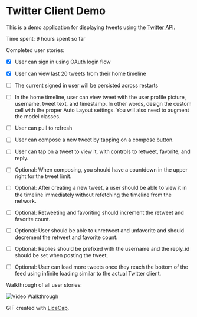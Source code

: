 # Twitter Client Demo

This is a demo application for displaying tweets using the [Twitter API](https://dev.twitter.com/rest/public).

Time spent: 9 hours spent so far

Completed user stories:
 * [x] User can sign in using OAuth login flow
 * [x] User can view last 20 tweets from their home timeline
 * [ ] The current signed in user will be persisted across restarts
 * [ ] In the home timeline, user can view tweet with the user profile picture, username, tweet text, and timestamp. In other words, design the custom cell with the proper Auto Layout settings. You will also need to augment the model classes.
 * [ ] User can pull to refresh
 * [ ] User can compose a new tweet by tapping on a compose button.
 * [ ] User can tap on a tweet to view it, with controls to retweet, favorite, and reply.
 * [ ] Optional: When composing, you should have a countdown in the upper right for the tweet limit.
 * [ ] Optional: After creating a new tweet, a user should be able to view it in the timeline immediately without refetching the timeline from the network.
 * [ ] Optional: Retweeting and favoriting should increment the retweet and favorite count.
 * [ ] Optional: User should be able to unretweet and unfavorite and should decrement the retweet and favorite count.
 * [ ] Optional: Replies should be prefixed with the username and the reply_id should be set when posting the tweet,
 * [ ] Optional: User can load more tweets once they reach the bottom of the feed using infinite loading similar to the actual Twitter client.


Walkthrough of all user stories:

![Video Walkthrough](twitter.gif)

GIF created with [LiceCap](http://www.cockos.com/licecap/).
